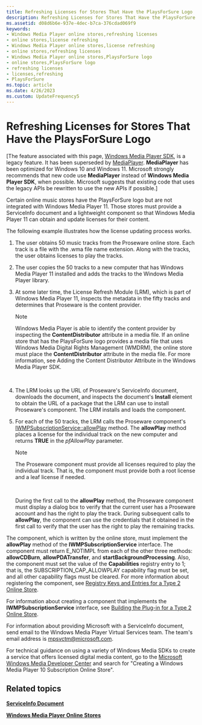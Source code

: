 ```yaml
---
title: Refreshing Licenses for Stores That Have the PlaysForSure Logo
description: Refreshing Licenses for Stores That Have the PlaysForSure Logo
ms.assetid: d08d6b6e-937e-4dec-b7ca-376cdad069f9
keywords:
- Windows Media Player online stores,refreshing licenses
- online stores,license refreshing
- Windows Media Player online stores,license refreshing
- online stores,refreshing licenses
- Windows Media Player online stores,PlaysForSure logo
- online stores,PlaysForSure logo
- refreshing licenses
- licenses,refreshing
- PlaysForSure
ms.topic: article
ms.date: 4/26/2023
ms.custom: UpdateFrequency5
---
```


# Refreshing Licenses for Stores That Have the PlaysForSure Logo

\[The feature associated with this page, [Windows Media Player SDK](/windows/win32/wmp/windows-media-player-sdk), is a legacy feature. It has been superseded by [MediaPlayer](/uwp/api/Windows.Media.Playback.MediaPlayer). **MediaPlayer** has been optimized for Windows 10 and Windows 11. Microsoft strongly recommends that new code use **MediaPlayer** instead of **Windows Media Player SDK**, when possible. Microsoft suggests that existing code that uses the legacy APIs be rewritten to use the new APIs if possible.\]

Certain online music stores have the PlaysForSure logo but are not integrated with Windows Media Player 11. Those stores must provide a ServiceInfo document and a lightweight component so that Windows Media Player 11 can obtain and update licenses for their content.

The following example illustrates how the license updating process works.

1.  The user obtains 50 music tracks from the Proseware online store. Each track is a file with the .wma file name extension. Along with the tracks, the user obtains licenses to play the tracks.
2.  The user copies the 50 tracks to a new computer that has Windows Media Player 11 installed and adds the tracks to the Windows Media Player library.
3.  At some later time, the License Refresh Module (LRM), which is part of Windows Media Player 11, inspects the metadata in the fifty tracks and determines that Proseware is the content provider.
    > [!Note]  
    > Windows Media Player is able to identify the content provider by inspecting the **ContentDistributor** attribute in a media file. If an online store that has the PlaysForSure logo provides a media file that uses Windows Media Digital Rights Management (WMDRM), the online store must place the **ContentDistributor** attribute in the media file. For more information, see Adding the Content Distributor Attribute in the Windows Media Player SDK.

     

4.  The LRM looks up the URL of Proseware's ServiceInfo document, downloads the document, and inspects the document's **Install** element to obtain the URL of a package that the LRM can use to install Proseware's component. The LRM installs and loads the component.
5.  For each of the 50 tracks, the LRM calls the Proseware component's [IWMPSubscriptionService::allowPlay](/previous-versions/windows/desktop/api/subscriptionservices/nf-subscriptionservices-iwmpsubscriptionservice-allowplay) method. The **allowPlay** method places a license for the individual track on the new computer and returns **TRUE** in the *pfAllowPlay* parameter.
    > [!Note]  
    > The Proseware component must provide all licenses required to play the individual track. That is, the component must provide both a root license and a leaf license if needed.

     

    During the first call to the **allowPlay** method, the Proseware component must display a dialog box to verify that the current user has a Proseware account and has the right to play the track. During subsequent calls to **allowPlay**, the component can use the credentials that it obtained in the first call to verify that the user has the right to play the remaining tracks.

The component, which is written by the online store, must implement the **allowPlay** method of the **IWMPSubscriptionService** interface. The component must return E\_NOTIMPL from each of the other three methods: **allowCDBurn**, **allowPDATransfer**, and **startBackgroundProcessing**. Also, the component must set the value of the **Capabilities** registry entry to 1; that is, the SUBSCRIPTION\_CAP\_ALLOWPLAY capability flag must be set, and all other capability flags must be cleared. For more information about registering the component, see [Registry Keys and Entries for a Type 2 Online Store](registry-keys-and-entries-for-a-type-2-online-store.md).

For information about creating a component that implements the **IWMPSubscriptionService** interface, see [Building the Plug-in for a Type 2 Online Store](building-the-plug-in-for-a-type-2-online-store.md).

For information about providing Microsoft with a ServiceInfo document, send email to the Windows Media Player Virtual Services team. The team's email address is mpsvctm@microsoft.com.

For technical guidance on using a variety of Windows Media SDKs to create a service that offers licensed digital media content, go to the [Microsoft Windows Media Developer Center](https://msdn.microsoft.com/windowsmedia/default.aspx) and search for "Creating a Windows Media Player 10 Subscription Online Store".

## Related topics

<dl> <dt>

[**ServiceInfo Document**](serviceinfo-document.md)
</dt> <dt>

[**Windows Media Player Online Stores**](windows-media-player-online-stores.md)
</dt> </dl>

 

 




